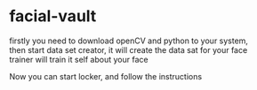 # facial-vault

firstly you need to download openCV and python to your system,<br/>
then start data set creator, it will create the data sat for your face<br/>
trainer will train it self about your face <br/>

Now you can start locker, and follow the instructions
